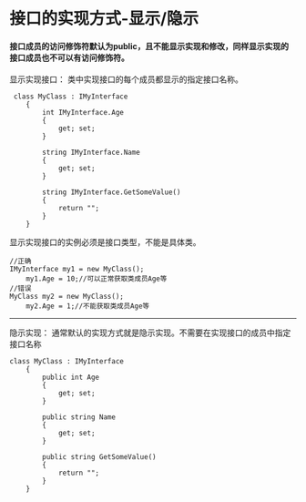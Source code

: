 # 接口的实现方式-显示/隐示

#### 接口成员的访问修饰符默认为public，且不能显示实现和修改，同样显示实现的接口成员也不可以有访问修饰符。

显示实现接口：
类中实现接口的每个成员都显示的指定接口名称。
```CSharp
 class MyClass : IMyInterface
    {
        int IMyInterface.Age
        {
            get; set;
        }

        string IMyInterface.Name
        {
            get; set;
        }

        string IMyInterface.GetSomeValue()
        {
            return "";
        }
    }
```
显示实现接口的实例必须是接口类型，不能是具体类。
``` CSharp
//正确
IMyInterface my1 = new MyClass();
    my1.Age = 10;//可以正常获取类成员Age等
//错误
MyClass my2 = new MyClass();
    my2.Age = 1;//不能获取类成员Age等
```

---
隐示实现：
通常默认的实现方式就是隐示实现。不需要在实现接口的成员中指定接口名称
```CSharp
class MyClass : IMyInterface
    {
        public int Age
        {
            get; set;
        }

        public string Name
        {
            get; set;
        }

        public string GetSomeValue()
        {
            return "";
        }
    }
```